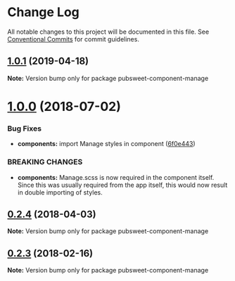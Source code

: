 # Change Log

All notable changes to this project will be documented in this file.
See [Conventional Commits](https://conventionalcommits.org) for commit guidelines.

## [1.0.1](https://gitlab.coko.foundation/pubsweet/pubsweet/compare/pubsweet-component-manage@1.0.0...pubsweet-component-manage@1.0.1) (2019-04-18)

**Note:** Version bump only for package pubsweet-component-manage





<a name="1.0.0"></a>
# [1.0.0](https://gitlab.coko.foundation/pubsweet/pubsweet/compare/pubsweet-component-manage@0.2.4...pubsweet-component-manage@1.0.0) (2018-07-02)


### Bug Fixes

* **components:** import Manage styles in component ([6f0e443](https://gitlab.coko.foundation/pubsweet/pubsweet/commit/6f0e443))


### BREAKING CHANGES

* **components:** Manage.scss is now required in the component itself. Since this was usually
required from the app itself, this would now result in double importing of styles.




<a name="0.2.4"></a>
## [0.2.4](https://gitlab.coko.foundation/pubsweet/pubsweet/compare/pubsweet-component-manage@0.2.3...pubsweet-component-manage@0.2.4) (2018-04-03)




**Note:** Version bump only for package pubsweet-component-manage

<a name="0.2.3"></a>

## [0.2.3](https://gitlab.coko.foundation/pubsweet/pubsweet/compare/pubsweet-component-manage@0.2.2...pubsweet-component-manage@0.2.3) (2018-02-16)

**Note:** Version bump only for package pubsweet-component-manage
